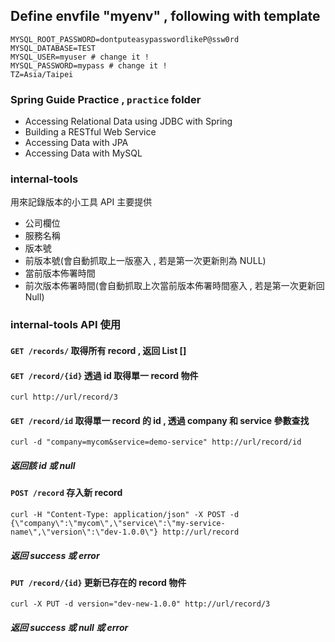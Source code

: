 ## Define envfile "myenv" , following with template
```
MYSQL_ROOT_PASSWORD=dontputeasypasswordlikeP@ssw0rd
MYSQL_DATABASE=TEST
MYSQL_USER=myuser # change it !
MYSQL_PASSWORD=mypass # change it !
TZ=Asia/Taipei
```

### Spring Guide Practice , `practice` folder
- Accessing Relational Data using JDBC with Spring
- Building a RESTful Web Service
- Accessing Data with JPA
- Accessing Data with MySQL

### internal-tools
用來記錄版本的小工具 API 主要提供
- 公司欄位
- 服務名稱
- 版本號
- 前版本號(會自動抓取上一版塞入 , 若是第一次更新則為 NULL)
- 當前版本佈署時間
- 前次版本佈署時間(會自動抓取上次當前版本佈署時間塞入 , 若是第一次更新回 Null)

### internal-tools API 使用

#### `GET /records/` 取得所有 record , 返回 List []

#### `GET /record/{id}` 透過 id 取得單一 record 物件
```
curl http://url/record/3
```

#### `GET /record/id` 取得單一 record 的 id , 透過 company 和 service 參數查找
```
curl -d "company=mycom&service=demo-service" http://url/record/id
``` 
##### 返回該 id 或 null

#### `POST /record` 存入新 record 
```
curl -H "Content-Type: application/json" -X POST -d {\"company\":\"mycom\",\"service\":\"my-service-name\",\"version\":\"dev-1.0.0\"} http://url/record
```
##### 返回 success 或 error

#### `PUT /record/{id}` 更新已存在的 record 物件
```
curl -X PUT -d version="dev-new-1.0.0" http://url/record/3
```
##### 返回 success 或 null 或 error